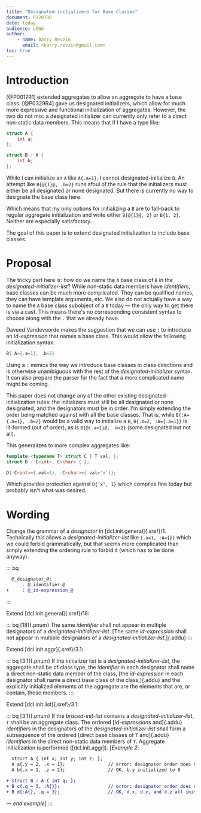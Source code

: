```yaml
---
title: "Designated-initializers for Base Classes"
document: P2287R0
date: today
audience: LEWG
author:
    - name: Barry Revzin
      email: <barry.revzin@gmail.com>
toc: true
---
```


# Introduction

[@P0017R1] extended aggregates to allow an aggregate to have a base class. [@P0329R4] gave us designated initializers, which allow for much more expressive and functional initialization of aggregates. However, the two do not mix: a designated initializer can currently only refer to a direct non-static data members. This means that if I have a type like:

```cpp
struct A {
    int a;
};

struct B : A {
    int b;
};
```

While I can initialize an `A` like `A{.a=1}`, I cannot designated-initialize `B`. An attempt like `B{@{1}@, .b=2}` runs afoul of the rule that the initializers must either be all designated or none designated. But there is currently no way to designate the base class here.

Which means that my only options for initializing a `B` are to fall-back to regular aggregate initialization and write either `B{@{1}@, 2}` or `B{1, 2}`. Neither are especially satisfactory. 

The goal of this paper is to extend designated initialization to include base classes. 

# Proposal

The tricky part here is: how do we name the `A` base class of `B` in the _designated-initializer-list_? While non-static data members have *identifier*s, base classes can be much more complicated. They can be qualified names, they can have template arguments, etc. We also do not actually have a way to name the `A` base class subobject of a `B` today &mdash; the only way to get there is via a cast. This means there's no corresponding consistent syntax to choose along with the `.` that we already have.

Daveed Vandevoorde makes the suggestion that we can use `:` to introduce an _id-expression_ that names a base class. This would allow the following initialization syntax:

```cpp
B{:A={.a=1}, .b=2}
```

Using a `:` mimics the way we introduce base classes in class directions and is otherwise unambiguous with the rest of the _designated-initializer_ syntax. It can also prepare the parser for the fact that a more complicated name might be coming.

This paper does not change any of the other existing designated-initialization rules: the initializers must still be all designated or none designated, and the designators must be in order. I'm simply extending the order being matched against with all the base classes. That is, while `B{:A={.a=1}, .b=2}` would be a valid way to initialize a `B`, `B{.b=2, :A={.a=1}}` is ill-formed (out of order), as is `B{@{.a=1}@, .b=2}` (some designated but not all).

This generalizes to more complex aggregates like:

```cpp
template <typename T> struct C { T val; };
struct D : C<int>, C<char> { };

D{:C<int>={.val=1}, :C<char>={.val='x'}};
```

Which provides protection against `D{'x', 1}` which compiles fine today but probably isn't what was desired.

# Wording

Change the grammar of a _designator_ in [dcl.init.general]{.sref}/1. Technically this allows a _designated-initializer-list_ like `{.a=1, :A={}}` which we could forbid grammatically, but that seems more complicated than simply extending the ordering rule to forbid it (which has to be done anyway).

::: bq
```diff
  @_designator_@:
      . @_identifier_@
+     : @_id-expression_@
```
:::

Extend [dcl.init.general]{.sref}/18:

::: bq
[18]{.pnum} The same _identifier_ shall not appear in multiple designators of a _designated-initializer-list_. [The same _id-expression_ shall not appear in multiple designators of a _designated-initializer-list_.]{.addu}
:::

Extend [dcl.init.aggr]{.sref}/3.1:

::: bq
[3.1]{.pnum} If the initializer list is a _designated-initializer-list_, the aggregate shall be of class type, the _identifier_ in each designator shall name a direct non-static data member of the class, [the _id-expression_ in each designator shall name a direct base class of the class,]{.addu} and the explicitly initialized elements of the aggregate are the elements that are, or contain, those members.
:::

Extend [dcl.init.list]{.sref}/3.1:

::: bq
[3.1]{.pnum} If the _braced-init-list_ contains a _designated-initializer-list_, `T` shall be an aggregate class.
The ordered [*id-expression*s and]{.addu} *identifier*s in the designators of the *designated-initializer-list* shall form a subsequence of the ordered [direct base classes of `T` and]{.addu} *identifier*s in the direct non-static data members of `T`.
Aggregate initialization is performed ([dcl.init.aggr]).
[*Example 2*:
```diff
  struct A { int x; int y; int z; };
  A a{.y = 2, .x = 1};                // error: designator order does not match declaration order
  A b{.x = 1, .z = 2};                // OK, b.y initialized to 0
  
+ struct B : A { int q; };
+ B c{.q = 3, :A{}};                  // error: designator order does not match declaration order
+ B d{:A{}, .q = 3};                  // OK, d.x, d.y, and d.z all initialized to 0
```
— *end example*]
:::